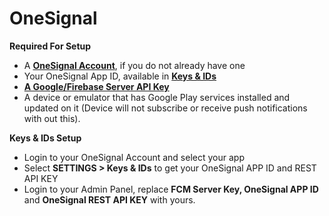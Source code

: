 # OneSignal

**Required For Setup**

* A [**OneSignal Account**](https://onesignal.com/), if you do not already have one
* Your OneSignal App ID, available in [**Keys & IDs**](https://documentation.onesignal.com/docs/accounts-and-keys#section-app-id)​
* ​[**A Google/Firebase Server API Key**](https://documentation.onesignal.com/docs/generate-a-google-server-api-key)​
* A device or emulator that has Google Play services installed and updated on it (Device will not subscribe or receive push notifications with out this).

**Keys & IDs Setup**

* Login to your OneSignal Account and select your app
* Select **SETTINGS > Keys & IDs** to get your OneSignal APP ID and REST API KEY
* Login to your Admin Panel, replace **FCM Server Key, OneSignal APP ID** and **OneSignal REST API KEY** with yours.

<figure><img src="https://solodroid.gitbook.io/~gitbook/image?url=https%3A%2F%2F2891416036-files.gitbook.io%2F%7E%2Ffiles%2Fv0%2Fb%2Fgitbook-x-prod.appspot.com%2Fo%2Fspaces%252Fi86x2ggRySum6oB03xV8%252Fuploads%252FO5n5cQMGd0NON4Jy6snP%252Fimage.png%3Falt%3Dmedia%26token%3Ddfbacd17-eb57-4735-98ad-e079afc5b03e&#x26;width=768&#x26;dpr=4&#x26;quality=100&#x26;sign=5e46cbc3&#x26;sv=2" alt=""><figcaption></figcaption></figure>

<figure><img src="https://solodroid.gitbook.io/~gitbook/image?url=https%3A%2F%2F2891416036-files.gitbook.io%2F%7E%2Ffiles%2Fv0%2Fb%2Fgitbook-x-prod.appspot.com%2Fo%2Fspaces%252Fi86x2ggRySum6oB03xV8%252Fuploads%252FR7lWRx9K8ihLV9IxLS85%252Fimage.png%3Falt%3Dmedia%26token%3D556463db-9653-431c-b31e-f33a39b1e139&#x26;width=768&#x26;dpr=4&#x26;quality=100&#x26;sign=b637c4ba&#x26;sv=2" alt=""><figcaption></figcaption></figure>
